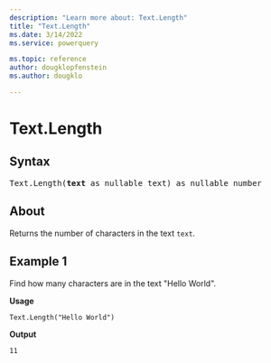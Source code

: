 ```yaml
---
description: "Learn more about: Text.Length"
title: "Text.Length"
ms.date: 3/14/2022
ms.service: powerquery

ms.topic: reference
author: dougklopfenstein
ms.author: dougklo

---
```

# Text.Length

## Syntax

<pre>
Text.Length(<b>text</b> as nullable text) as nullable number
</pre>
  
## About

Returns the number of characters in the text `text`.

## Example 1

Find how many characters are in the text "Hello World".

**Usage**

```powerquery-m
Text.Length("Hello World")
```

**Output**

`11`
